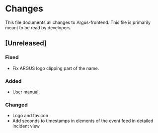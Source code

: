 # Changes
This file documents all changes to Argus-frontend. This file is primarily meant to be read by developers.

## [Unreleased]

### Fixed
- Fix ARGUS logo clipping part of the name.


### Added
- User manual.

### Changed
- Logo and favicon
- Add seconds to timestamps in elements of the event feed in detailed incident view

